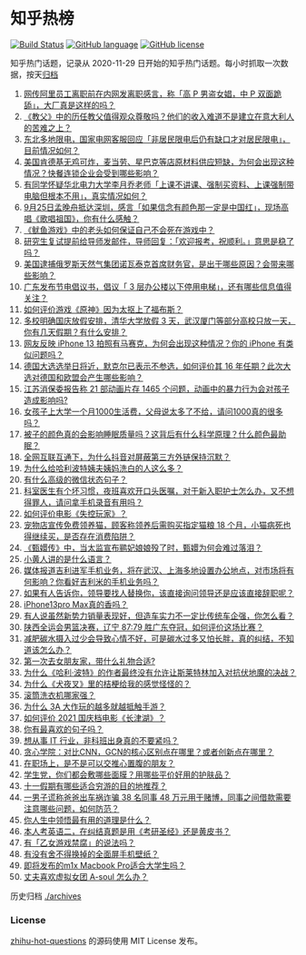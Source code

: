 # 知乎热榜
[![Build Status](https://github.com/ToWeLong/zhihu-hot-questions/workflows/CI/badge.svg)](https://github.com/ToWeLong/zhihu-hot-questions/actions)
[![GitHub language](https://img.shields.io/badge/language-golang-orange.svg)](https://golang.org/)
[![GitHub license](https://img.shields.io/github/license/ToWeLong/zhihu-hot-questions)](https://github.com/ToWeLong/zhihu-hot-questions/blob/main/LICENSE)

知乎热门话题，记录从 2020-11-29 日开始的知乎热门话题。每小时抓取一次数据，按天[归档](./archives)

<!-- BEGIN -->

1. [网传阿里员工离职前在内网发离职感言，称「高 P 男盗女娼，中 P 双面跪舔」，大厂真是这样的吗？](https://www.zhihu.com/question/489084704)
1. [《教父》中的历任教父值得观众尊敬吗？他们的收入难道不是建立在意大利人的苦难之上？](https://www.zhihu.com/question/488054014)
1. [东北多地限电，国家电网客服回应「非居民限电后仍有缺口才对居民限电」，目前情况如何？](https://www.zhihu.com/question/489134032)
1. [美国肯德基无鸡可炸，麦当劳、星巴克等店原材料供应短缺，为何会出现这种情况？快餐连锁企业会受到哪些影响？](https://www.zhihu.com/question/489062710)
1. [有同学怀疑华北电力大学李月乔老师「上课不讲课、强制买资料、上课强制带电脑但根本不用」，真实情况如何？](https://www.zhihu.com/question/487104592)
1. [9月25日孟晚舟抵达深圳，感言「如果信念有颜色那一定是中国红」，现场高唱《歌唱祖国》，你有什么感触？](https://www.zhihu.com/question/489018284)
1. [《鱿鱼游戏》中的老头如何保证自己不会死在游戏中？](https://www.zhihu.com/question/488626868)
1. [研究生复试提前给导师发邮件，导师回复：「欢迎报考，祝顺利。」意思是稳了吗？](https://www.zhihu.com/question/389701976)
1. [美国逮捕俄罗斯天然气集团诺瓦泰克首席财务官，是出于哪些原因？会带来哪些影响？](https://www.zhihu.com/question/488875304)
1. [广东发布节电倡议书，倡议「 3 层办公楼以下停用电梯」，还有哪些信息值得关注？](https://www.zhihu.com/question/489109714)
1. [如何评价游戏《原神》因为太抠上了福布斯？](https://www.zhihu.com/question/488812974)
1. [多校明确国庆放假安排，清华大学放假 3 天，武汉厦门等部分高校只放一天，你有几天假期？有什么安排？](https://www.zhihu.com/question/489089734)
1. [网友反映 iPhone 13 拍照有马赛克，为何会出现这种情况？你的 iPhone 有类似问题吗？](https://www.zhihu.com/question/489085967)
1. [德国大选选举日将近，默克尔已表示不参选，如何评价其 16 年任期？此次大选对德国和欧盟会产生哪些影响？](https://www.zhihu.com/question/488697359)
1. [江苏消保委报告称 21 部动画片存 1465 个问题，动画中的暴力行为会对孩子造成影响吗?](https://www.zhihu.com/question/488806148)
1. [女孩子上大学一个月1000生活费，父母说太多了不给，请问1000真的很多吗？](https://www.zhihu.com/question/478918630)
1. [被子的颜色真的会影响睡眠质量吗？这背后有什么科学原理？什么颜色最助眠？](https://www.zhihu.com/question/486010225)
1. [全网互联互通下，为什么抖音对屏蔽第三方外链保持沉默？](https://www.zhihu.com/question/488960782)
1. [为什么给哈利波特姨夫姨妈洗白的人这么多？](https://www.zhihu.com/question/390424837)
1. [有什么高级的微信状态句子？](https://www.zhihu.com/question/440750252)
1. [科室医生有个坏习惯，夜班喜欢开口头医嘱，对于新入职护士怎么办，又不想得罪人，请问拿手机录音有用吗？](https://www.zhihu.com/question/488611816)
1. [如何评价电影《失控玩家》？](https://www.zhihu.com/question/425410017)
1. [宠物店宣传免费领养猫，顾客称领养后需购买指定猫粮 18 个月，小猫病死也得继续买，是否存在消费陷阱？](https://www.zhihu.com/question/488961897)
1. [《甄嬛传》中，当太监宣布鹂妃娘娘殁了时，甄嬛为何会难过落泪？](https://www.zhihu.com/question/379369358)
1. [小黄人讲的是什么语言？](https://www.zhihu.com/question/30830614)
1. [媒体报道吉利进军手机业务，将在武汉、上海多地设置办公地点，对市场将有何影响？你看好吉利米的手机业务吗？](https://www.zhihu.com/question/488738812)
1. [如果有人告诉你，领导要找人替换你，该直接询问领导还是应该直接辞职呢？](https://www.zhihu.com/question/485233757)
1. [iPhone13pro Max真的香吗？](https://www.zhihu.com/question/487098448)
1. [有人说虽然新势力销量表现好，但造车实力不一定比传统车企强，你怎么看？](https://www.zhihu.com/question/489118925)
1. [陕西全运会男篮决赛，辽宁 87:79 胜广东夺冠，如何评价这场比赛？](https://www.zhihu.com/question/489182231)
1. [减肥碳水摄入过少会导致心情不好，可是碳水过多又怕长胖，真的纠结，不知道该怎么办？](https://www.zhihu.com/question/481176830)
1. [第一次去女朋友家，带什么礼物合适?](https://www.zhihu.com/question/377375132)
1. [为什么《哈利·波特》的作者最终没有允许让斯莱特林加入对抗伏地魔的决战？](https://www.zhihu.com/question/488213081)
1. [为什么《犬夜叉》里的桔梗给我的感觉怪怪的？](https://www.zhihu.com/question/483383960)
1. [滚筒洗衣机哪家强？](https://www.zhihu.com/question/32268207)
1. [为什么 3A 大作玩的越多就越抵触手游？](https://www.zhihu.com/question/487973225)
1. [如何评价 2021 国庆档电影《长津湖》？](https://www.zhihu.com/question/488992270)
1. [你有最喜欢的句子吗？](https://www.zhihu.com/question/481085614)
1. [想从事 IT 行业，非科班出身真的不要紧吗？](https://www.zhihu.com/question/477704935)
1. [贪心学院：对比CNN，GCN的核心区别点在哪里？或者创新点在哪里？](https://www.zhihu.com/question/488490618)
1. [在职场上，是不是可以交推心置腹的朋友？](https://www.zhihu.com/question/485934415)
1. [学生党，你们都会敷哪些面膜？用哪些平价好用的护肤品？](https://www.zhihu.com/question/445723645)
1. [十一假期有哪些适合穷游的目的地推荐？](https://www.zhihu.com/question/484010377)
1. [一男子谎称爸爸出车祸诈骗 38 名同事 48 万元用于赌博，同事之间借款需要注意哪些问题，如何防范？](https://www.zhihu.com/question/489060476)
1. [你人生中领悟最有用的道理是什么？](https://www.zhihu.com/question/444593870)
1. [本人考英语二，在纠结真题是用《考研圣经》还是黄皮书？](https://www.zhihu.com/question/382775333)
1. [有「乙女游戏禁腐」的说法吗？](https://www.zhihu.com/question/264919479)
1. [有没有舍不得换掉的全面屏手机壁纸？](https://www.zhihu.com/question/420662927)
1. [即将发布的m1x Macbook Pro适合大学生吗？](https://www.zhihu.com/question/487922048)
1. [丈夫喜欢虚拟女团 A-soul 怎么办？](https://www.zhihu.com/question/474270287)

<!-- END -->

历史归档 [./archives](./archives)


### License
[zhihu-hot-questions](https://github.com/towelong/zhihu-hot-questions) 的源码使用 MIT License 发布。